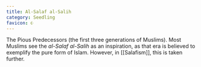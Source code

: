 ```yaml
---
title: Al-Salaf al-Salih
category: Seedling
favicon: ☪️
---
```



The Pious Predecessors (the first three generations of Muslims). Most Muslims see the *al-Salaf al-Salih* as an inspiration, as that era is believed to exemplify the pure form of Islam. However, in [[Salafism]], this is taken further.